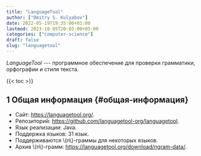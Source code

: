 ```yaml
---
title: "LanguageTool"
author: ["Dmitry S. Kulyabov"]
date: 2022-05-19T19:35:00+03:00
lastmod: 2023-10-05T20:03:00+03:00
categories: ["computer-science"]
draft: false
slug: "languagetool"
---
```


_LanguageTool_ --- программное обеспечение для проверки грамматики, орфографии и стиля текста.

<!--more-->

{{< toc >}}


## <span class="section-num">1</span> Общая информация {#общая-информация}

-   Сайт: <https://languagetool.org/>.
-   Репозиторий: <https://github.com/languagetool-org/languagetool>.
-   Язык реализации: Java.
-   Поддержка языков: 31 язык.
-   Поддерживаются \\(n\\)-граммы для некоторых языков.
-   Архив \\(n\\)-грамм: <https://languagetool.org/download/ngram-data/>.
